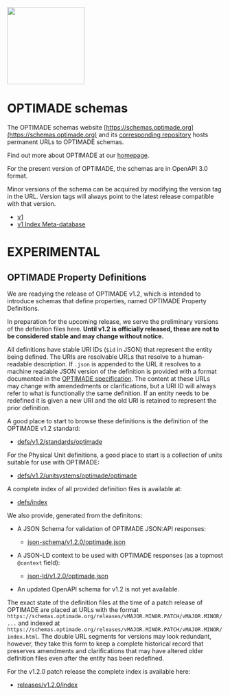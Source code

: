 <img width="180px" align="center" src="https://raw.githubusercontent.com/wiki/Materials-Consortia/OPTIMADE/images/logos/optimade-text-below-transparent-bg.png">


# OPTIMADE schemas

The OPTIMADE schemas website [https://schemas.optimade.org](https://schemas.optimade.org) and its [corresponding repository](https://github.com/Materials-Consortia/schemas) hosts permanent URLs to OPTIMADE schemas.

Find out more about OPTIMADE at our [homepage](https://optimade.org).

For the present version of OPTIMADE, the schemas are in OpenAPI 3.0 format.

Minor versions of the schema can be acquired by modifying the version tag in the URL.
Version tags will always point to the latest release compatible with that version.

- [v1](./openapi/v1/optimade.json)
- [v1 Index Meta-database](./openapi/v1/optimade_index.json)

# EXPERIMENTAL

## OPTIMADE Property Definitions

We are readying the release of OPTIMADE v1.2, which is intended to introduce schemas that define properties, named OPTIMADE Property Definitions.

In preparation for the upcoming release, we serve the preliminary versions of the definition files here.
**Until v1.2 is officially released, these are not to be considered stable and may change without notice.**

All definitions have stable URI IDs (`$id` in JSON) that represent the entity being defined.
The URIs are resolvable URLs that resolve to a human-readable description.
If `.json` is appended to the URL it resolves to a machine readable JSON version of the definition is provided with a format documented in the [OPTIMADE specification](https://www.optimade.org/optimade).
The content at these URLs may change with amendedments or clarifications, but a URI ID will always refer to what is functionally the same definition.
If an entity needs to be redefined it is given a new URI and the old URI is retained to represent the prior definition.

A good place to start to browse these definitions is the definition of the OPTIMADE v1.2 standard:

- [defs/v1.2/standards/optimade](defs/v1.2/standards/optimade.md)

For the Physical Unit definitions, a good place to start is a collection of units suitable for use with OPTIMADE:

- [defs/v1.2/unitsystems/optimade/optimade](defs/v1.2/unitsystems/optimade/optimade.md)

A complete index of all provided definition files is available at:

- [defs/index](defs/index.md)

We also provide, generated from the definitons:

- A JSON Schema for validation of OPTIMADE JSON:API responses:

  - [json-schema/v1.2.0/optimade.json](json-schema/v1.2.0/optimade.json)

- A JSON-LD context to be used with OPTIMADE responses (as a topmost `@context` field):

  - [json-ld/v1.2.0/optimade.json](json-ld/v1.2.0/optimade.json)

- An updated OpenAPI schema for v1.2 is not yet available.

The exact state of the definition files at the time of a patch release of OPTIMADE are placed at URLs with the format `https://schemas.optimade.org/releases/vMAJOR.MINOR.PATCH/vMAJOR.MINOR/...` and indexed at `https://schemas.optimade.org/releases/vMAJOR.MINOR.PATCH/vMAJOR.MINOR/index.html`.
The double URL segments for versions may look redundant, however, they take this form to keep a complete historical record that preserves amendments and clarifications that may have altered older definition files even after the entity has been redefined.

For the v1.2.0 patch release the complete index is available here:

- [releases/v1.2.0/index](releases/v1.2.0/index.md)
